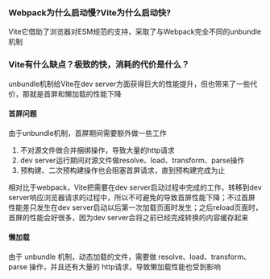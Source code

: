 ### Webpack为什么启动慢?Vite为什么启动快?

Vite它借助了浏览器对ESM规范的支持，采取了与Webpack完全不同的unbundle机制


### Vite有什么缺点？极致的快，消耗的代价是什么？
unbundle机制给Vite在dev server方面获得巨大的性能提升，但也带来了一些代价，那就是首屏和懒加载的性能下降

#### 首屏问题
由于unbundle机制，首屏期间需要额外做一些工作
1. 不对源文件做合并捆绑操作，导致大量的http请求
2. dev server运行期间对源文件做resolve、load、transform、parse操作
3. 预构建、二次预构建操作也会阻塞首屏请求，直到预构建完成为止

相对比于webpack，Vite把需要在dev server启动过程中完成的工作，转移到dev server响应浏览器请求的过程中，所以不可避免的导致首屏性能下降；不过首屏性能差只发生在dev server启动以后第一次加载页面时发生；之后reload页面时，首屏的性能会好很多，因为dev server会将之前已经完成转换的内容缓存起来

#### 懒加载

由于 unbundle 机制，动态加载的文件，需要做 resolve、load、transform、parse 操作，并且还有大量的 http请求，导致懒加载性能也受到影响